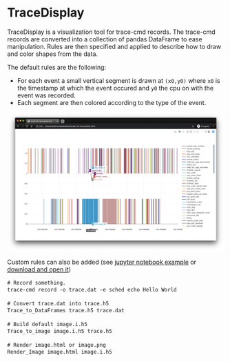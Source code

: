 # TraceDisplay

TraceDisplay is a visualization tool for trace-cmd records.
The trace-cmd records are converted into a collection of pandas DataFrame to ease manipulation.
Rules are then specified and applied to describe how to draw and color shapes from the data.

The default rules are the following:
* For each event a small vertical segment is drawn at `(x0,y0)` where `x0` is the timestamp at which the event occured and `y0` the cpu on with the event was recorded.
* Each segment are then colored according to the type of the event.

![small-full-trace.png](./docs/small-full-trace.png)

Custom rules can also be added (see [jupyter notebook example](./tests/jupyter/TestInteractiveTraceDisplay.ipynb) or [download and open it](./docs/small-sched-trace.notebook.html))

```
# Record something.
trace-cmd record -o trace.dat -e sched echo Hello World

# Convert trace.dat into trace.h5
Trace_to_DataFrames trace.h5 trace.dat

# Build default image.i.h5
Trace_to_image image.i.h5 trace.h5

# Render image.html or image.png
Render_Image image.html image.i.h5
```
